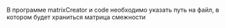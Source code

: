 В программе matrixCreator и code необходимо указать путь на файл, в котором будет храниться матрица смежности
